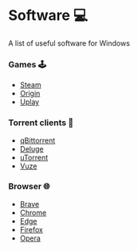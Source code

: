 # Software 💻
A list of useful software for Windows

### Games 🕹
  - <a href="https://store.steampowered.com/">Steam</a>
  - <a href="https://www.origin.com/">Origin</a>
  - <a href="https://ubisoftconnect.com/">Uplay</a>

### Torrent clients 🧲
  - <a href="https://www.qbittorrent.org/">qBittorrent</a>
  - <a href="https://deluge-torrent.org/">Deluge</a>
  - <a href="https://www.utorrent.com/">uTorrent</a>
  - <a href="http://www.vuze.com/">Vuze</a>

### Browser 🌐
  - <a href="https://brave.com/">Brave</a>
  - <a href="https://www.google.com/intl/it_it/chrome/">Chrome</a>
  - <a href="https://www.microsoft.com/it-it/edge">Edge</a>
  - <a href="https://www.mozilla.org/it/firefox/new/">Firefox</a>
  - <a href="https://www.opera.com/">Opera</a>
